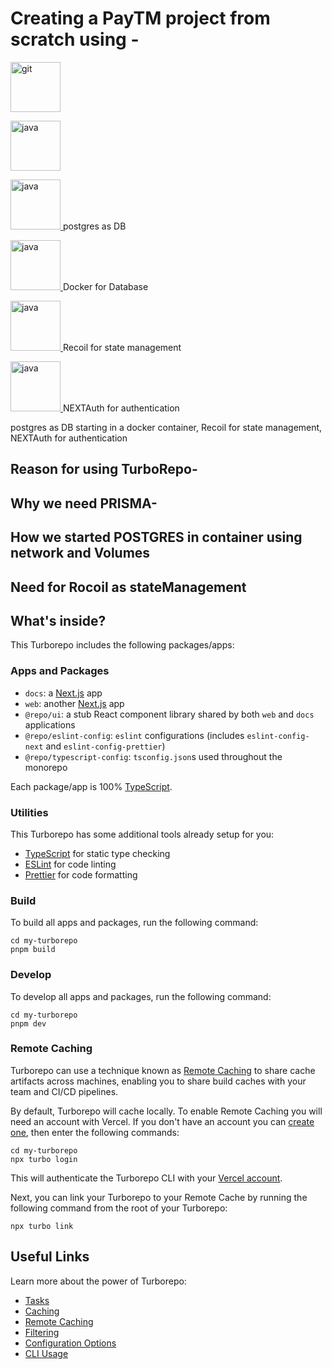 # Creating a PayTM project from scratch using -


<p> <img src="https://d2eip9sf3oo6c2.cloudfront.net/tags/images/000/001/358/square_480/turbo-logo.png" alt="git" width="80" height="80"/> 

<p><img src="https://cdn.freelogovectors.net/wp-content/uploads/2022/01/prisma_logo-freelogovectors.net_.png" alt="java" width="80" height="80"/>  </p>

<p><a href="https://www.postgresql.org/" target="_blank" rel="noreferrer"> <img src="https://cdn.iconscout.com/icon/free/png-256/free-postgresql-11-1175122.png" alt="java" width="80" height="80"/> </a>  postgres as DB </p>

<p><a href="https://www.docker.com/" target="_blank" rel="noreferrer"> <img src="https://w7.pngwing.com/pngs/219/411/png-transparent-docker-logo-kubernetes-microservices-cloud-computing-dockers-logo-text-logo-cloud-computing-thumbnail.png" alt="java" width="80" height="80"/> </a>  Docker for Database </p>

<p><a href="https://recoiljs.org/" target="_blank" rel="noreferrer"> <img src="https://encrypted-tbn0.gstatic.com/images?q=tbn:ANd9GcTgyFAmQ6DqLk-j-XT_vBCzi7C-J5T3ipkeFC4G8S9qvQ&s" alt="java" width="80" height="80"/> </a>  Recoil for state management </p>

<p><a href="https://next-auth.js.org/" target="_blank" rel="noreferrer"> <img src="https://next-auth.js.org/img/social-media-card.png" alt="java" width="80" height="80"/> </a>  NEXTAuth for authentication </p>


postgres as DB starting in a docker container, Recoil for state management,
NEXTAuth for authentication

## Reason for using TurboRepo-

## Why we need PRISMA-

## How we started POSTGRES in container using network and Volumes

## Need for Rocoil as stateManagement



## What's inside?

This Turborepo includes the following packages/apps:

### Apps and Packages

- `docs`: a [Next.js](https://nextjs.org/) app
- `web`: another [Next.js](https://nextjs.org/) app
- `@repo/ui`: a stub React component library shared by both `web` and `docs` applications
- `@repo/eslint-config`: `eslint` configurations (includes `eslint-config-next` and `eslint-config-prettier`)
- `@repo/typescript-config`: `tsconfig.json`s used throughout the monorepo

Each package/app is 100% [TypeScript](https://www.typescriptlang.org/).

### Utilities

This Turborepo has some additional tools already setup for you:

- [TypeScript](https://www.typescriptlang.org/) for static type checking
- [ESLint](https://eslint.org/) for code linting
- [Prettier](https://prettier.io) for code formatting

### Build

To build all apps and packages, run the following command:

```
cd my-turborepo
pnpm build
```

### Develop

To develop all apps and packages, run the following command:

```
cd my-turborepo
pnpm dev
```

### Remote Caching

Turborepo can use a technique known as [Remote Caching](https://turbo.build/repo/docs/core-concepts/remote-caching) to share cache artifacts across machines, enabling you to share build caches with your team and CI/CD pipelines.

By default, Turborepo will cache locally. To enable Remote Caching you will need an account with Vercel. If you don't have an account you can [create one](https://vercel.com/signup), then enter the following commands:

```
cd my-turborepo
npx turbo login
```

This will authenticate the Turborepo CLI with your [Vercel account](https://vercel.com/docs/concepts/personal-accounts/overview).

Next, you can link your Turborepo to your Remote Cache by running the following command from the root of your Turborepo:

```
npx turbo link
```

## Useful Links

Learn more about the power of Turborepo:

- [Tasks](https://turbo.build/repo/docs/core-concepts/monorepos/running-tasks)
- [Caching](https://turbo.build/repo/docs/core-concepts/caching)
- [Remote Caching](https://turbo.build/repo/docs/core-concepts/remote-caching)
- [Filtering](https://turbo.build/repo/docs/core-concepts/monorepos/filtering)
- [Configuration Options](https://turbo.build/repo/docs/reference/configuration)
- [CLI Usage](https://turbo.build/repo/docs/reference/command-line-reference)

